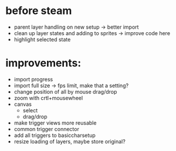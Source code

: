 # before steam
- parent layer handling on new setup -> better import
- clean up layer states and adding to sprites -> improve code here
- highlight selected state

# improvements:
- import progress
- import full size -> fps limit, make that a setting?
- change position of all by mouse drag/drop
- zoom with crtl+mousewheel
- canvas
	- select
	- drag/drop
- make trigger views more reusable
- common trigger connector
- add all triggers to basiccharsetup
- resize loading of layers, maybe store original?